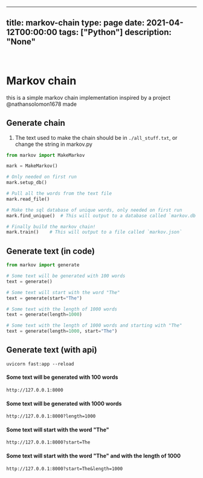 
---
title: markov-chain
type: page
date: 2021-04-12T00:00:00
tags: ["Python"]
description: "None"
---


<br>

# Markov chain
this is a simple markov chain implementation inspired by a project @nathansolomon1678 made

## Generate chain
1. The text used to make the chain should be in `./all_stuff.txt`, or change the string in markov.py

```py
from markov import MakeMarkov

mark = MakeMarkov()

# Only needed on first run
mark.setup_db()

# Pull all the words from the text file
mark.read_file()

# Make the sql database of unique words, only needed on first run
mark.find_unique()	# This will output to a database called `markov.db`

# Finally build the markov chain!
mark.train()	# This will output to a file called `markov.json`
```

## Generate text (in code)
```py
from markov import generate

# Some text will be generated with 100 words
text = generate()

# Some text will start with the word "The"
text = generate(start="The")

# Some text with the length of 1000 words
text = generate(length=1000)

# Some text with the length of 1000 words and starting with "The"
text = generate(length=1000, start="The")
```

## Generate text (with api)
```
uvicorn fast:app --reload
```

#### Some text will be generated with 100 words
```
http://127.0.0.1:8000
```

#### Some text will be generated with 1000 words
```
http://127.0.0.1:8000?length=1000
```

#### Some text will start with the word "The"
```
http://127.0.0.1:8000?start=The
```

#### Some text will start with the word "The" and with the length of 1000
```
http://127.0.0.1:8000?start=The&length=1000
```
